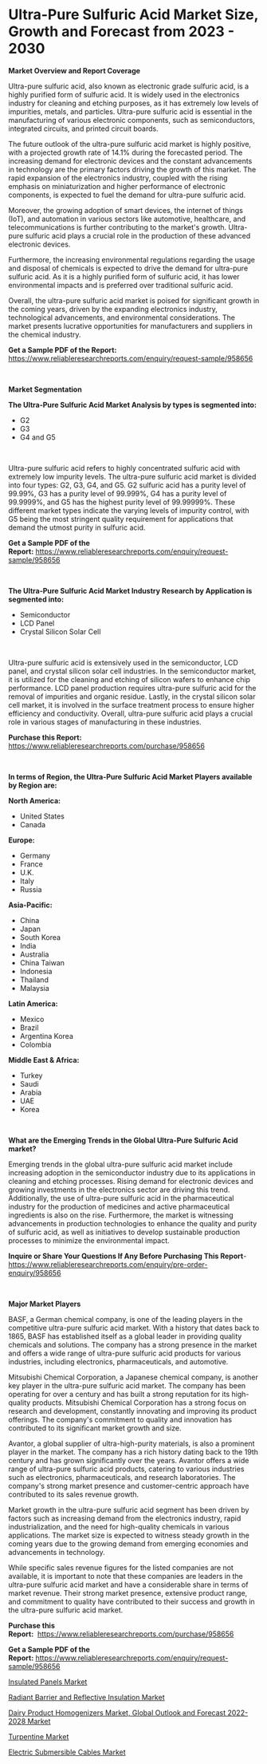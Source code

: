 <p><h1>Ultra-Pure Sulfuric Acid Market Size, Growth and Forecast from 2023 - 2030</h1></p><p><strong>Market Overview and Report Coverage</strong></p>
<p><p>Ultra-pure sulfuric acid, also known as electronic grade sulfuric acid, is a highly purified form of sulfuric acid. It is widely used in the electronics industry for cleaning and etching purposes, as it has extremely low levels of impurities, metals, and particles. Ultra-pure sulfuric acid is essential in the manufacturing of various electronic components, such as semiconductors, integrated circuits, and printed circuit boards.</p><p>The future outlook of the ultra-pure sulfuric acid market is highly positive, with a projected growth rate of 14.1% during the forecasted period. The increasing demand for electronic devices and the constant advancements in technology are the primary factors driving the growth of this market. The rapid expansion of the electronics industry, coupled with the rising emphasis on miniaturization and higher performance of electronic components, is expected to fuel the demand for ultra-pure sulfuric acid.</p><p>Moreover, the growing adoption of smart devices, the internet of things (IoT), and automation in various sectors like automotive, healthcare, and telecommunications is further contributing to the market's growth. Ultra-pure sulfuric acid plays a crucial role in the production of these advanced electronic devices.</p><p>Furthermore, the increasing environmental regulations regarding the usage and disposal of chemicals is expected to drive the demand for ultra-pure sulfuric acid. As it is a highly purified form of sulfuric acid, it has lower environmental impacts and is preferred over traditional sulfuric acid.</p><p>Overall, the ultra-pure sulfuric acid market is poised for significant growth in the coming years, driven by the expanding electronics industry, technological advancements, and environmental considerations. The market presents lucrative opportunities for manufacturers and suppliers in the chemical industry.</p></p>
<p><strong>Get a Sample PDF of the Report:</strong> <a href="https://www.reliableresearchreports.com/enquiry/request-sample/958656">https://www.reliableresearchreports.com/enquiry/request-sample/958656</a></p>
<p>&nbsp;</p>
<p><strong>Market Segmentation</strong></p>
<p><strong>The Ultra-Pure Sulfuric Acid Market Analysis by types is segmented into:</strong></p>
<p><ul><li>G2</li><li>G3</li><li>G4 and G5</li></ul></p>
<p>&nbsp;</p>
<p><p>Ultra-pure sulfuric acid refers to highly concentrated sulfuric acid with extremely low impurity levels. The ultra-pure sulfuric acid market is divided into four types: G2, G3, G4, and G5. G2 sulfuric acid has a purity level of 99.99%, G3 has a purity level of 99.999%, G4 has a purity level of 99.9999%, and G5 has the highest purity level of 99.99999%. These different market types indicate the varying levels of impurity control, with G5 being the most stringent quality requirement for applications that demand the utmost purity in sulfuric acid.</p></p>
<p><strong>Get a Sample PDF of the Report:</strong>&nbsp;<a href="https://www.reliableresearchreports.com/enquiry/request-sample/958656">https://www.reliableresearchreports.com/enquiry/request-sample/958656</a></p>
<p>&nbsp;</p>
<p><strong>The Ultra-Pure Sulfuric Acid Market Industry Research by Application is segmented into:</strong></p>
<p><ul><li>Semiconductor</li><li>LCD Panel</li><li>Crystal Silicon Solar Cell</li></ul></p>
<p>&nbsp;</p>
<p><p>Ultra-pure sulfuric acid is extensively used in the semiconductor, LCD panel, and crystal silicon solar cell industries. In the semiconductor market, it is utilized for the cleaning and etching of silicon wafers to enhance chip performance. LCD panel production requires ultra-pure sulfuric acid for the removal of impurities and organic residue. Lastly, in the crystal silicon solar cell market, it is involved in the surface treatment process to ensure higher efficiency and conductivity. Overall, ultra-pure sulfuric acid plays a crucial role in various stages of manufacturing in these industries.</p></p>
<p><strong>Purchase this Report:</strong>&nbsp; <a href="https://www.reliableresearchreports.com/purchase/958656">https://www.reliableresearchreports.com/purchase/958656</a></p>
<p>&nbsp;</p>
<p><strong>In terms of Region, the Ultra-Pure Sulfuric Acid Market Players available by Region are:</strong></p>
<p>
    <p> <strong> North America: </strong>
        <ul>
            <li>United States</li>
            <li>Canada</li>
        </ul>
        </p> 
    <p> <strong> Europe: </strong>
        <ul>
            <li>Germany</li>
            <li>France</li>
            <li>U.K.</li>
            <li>Italy</li>
            <li>Russia</li>
        </ul>
        </p> 
    <p> <strong> Asia-Pacific: </strong>
        <ul>
            <li>China</li>
            <li>Japan</li>
            <li>South Korea</li>
            <li>India</li>
            <li>Australia</li>
            <li>China Taiwan</li>
            <li>Indonesia</li>
            <li>Thailand</li>
            <li>Malaysia</li>
        </ul>
        </p> 
    <p> <strong> Latin America: </strong>
        <ul>
            <li>Mexico</li>
            <li>Brazil</li>
            <li>Argentina Korea</li>
            <li>Colombia</li>
        </ul>
        </p> 
    <p> <strong> Middle East & Africa: </strong>
        <ul>
            <li>Turkey</li>
            <li>Saudi</li>
            <li>Arabia</li>
            <li>UAE</li>
            <li>Korea</li>
        </ul>
    </p>
    </p>
<p>&nbsp;</p>
<p><strong>What are the Emerging Trends in the Global Ultra-Pure Sulfuric Acid market?</strong></p>
<p><p>Emerging trends in the global ultra-pure sulfuric acid market include increasing adoption in the semiconductor industry due to its applications in cleaning and etching processes. Rising demand for electronic devices and growing investments in the electronics sector are driving this trend. Additionally, the use of ultra-pure sulfuric acid in the pharmaceutical industry for the production of medicines and active pharmaceutical ingredients is also on the rise. Furthermore, the market is witnessing advancements in production technologies to enhance the quality and purity of sulfuric acid, as well as initiatives to develop sustainable production processes to minimize the environmental impact.</p></p>
<p><strong>Inquire or Share Your Questions If Any Before Purchasing This Report</strong>- <a href="https://www.reliableresearchreports.com/enquiry/pre-order-enquiry/958656">https://www.reliableresearchreports.com/enquiry/pre-order-enquiry/958656</a></p>
<p>&nbsp;</p>
<p><strong>Major Market Players</strong></p>
<p><p>BASF, a German chemical company, is one of the leading players in the competitive ultra-pure sulfuric acid market. With a history that dates back to 1865, BASF has established itself as a global leader in providing quality chemicals and solutions. The company has a strong presence in the market and offers a wide range of ultra-pure sulfuric acid products for various industries, including electronics, pharmaceuticals, and automotive.</p><p>Mitsubishi Chemical Corporation, a Japanese chemical company, is another key player in the ultra-pure sulfuric acid market. The company has been operating for over a century and has built a strong reputation for its high-quality products. Mitsubishi Chemical Corporation has a strong focus on research and development, constantly innovating and improving its product offerings. The company's commitment to quality and innovation has contributed to its significant market growth and size.</p><p>Avantor, a global supplier of ultra-high-purity materials, is also a prominent player in the market. The company has a rich history dating back to the 19th century and has grown significantly over the years. Avantor offers a wide range of ultra-pure sulfuric acid products, catering to various industries such as electronics, pharmaceuticals, and research laboratories. The company's strong market presence and customer-centric approach have contributed to its sales revenue growth.</p><p>Market growth in the ultra-pure sulfuric acid segment has been driven by factors such as increasing demand from the electronics industry, rapid industrialization, and the need for high-quality chemicals in various applications. The market size is expected to witness steady growth in the coming years due to the growing demand from emerging economies and advancements in technology.</p><p>While specific sales revenue figures for the listed companies are not available, it is important to note that these companies are leaders in the ultra-pure sulfuric acid market and have a considerable share in terms of market revenue. Their strong market presence, extensive product range, and commitment to quality have contributed to their success and growth in the ultra-pure sulfuric acid market.</p></p>
<p><strong>Purchase this Report:</strong>&nbsp;&nbsp;<a href="https://www.reliableresearchreports.com/purchase/958656">https://www.reliableresearchreports.com/purchase/958656</a></p>
<p></p>
<p><strong>Get a Sample PDF of the Report:</strong>&nbsp;<a href="https://www.reliableresearchreports.com/enquiry/request-sample/958656">https://www.reliableresearchreports.com/enquiry/request-sample/958656</a></p>
<p><p><a href="https://github.com/RoccoManning/Market-Research-Report-List-1/blob/main/insulated-panels-market.md">Insulated Panels Market</a></p><p><a href="https://github.com/NorbertYates/Market-Research-Report-List-1/blob/main/radiant-barrier-and-reflective-insulation-market.md">Radiant Barrier and Reflective Insulation Market</a></p><p><a href="https://issuu.com/reportprime-2/docs/dairy-product-homogenizers-market-global-outlook-a?fr=xKAE9_zU1NQ">Dairy Product Homogenizers Market, Global Outlook and Forecast 2022-2028 Market</a></p><p><a href="https://www.linkedin.com/pulse/turpentine-market-insights-players-forecast-till-2030-edt5e/">Turpentine Market</a></p><p><a href="https://medium.com/@tanaysamar7412/electric-submersible-cables-market-size-growth-forecast-2023-2030-8113e4dec0b4">Electric Submersible Cables Market</a></p></p>